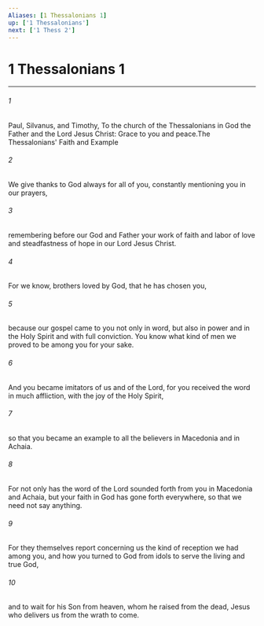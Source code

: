 ```yaml
---
Aliases: [1 Thessalonians 1]
up: ['1 Thessalonians']
next: ['1 Thess 2']
---
```

# 1 Thessalonians 1
***



###### 1 
Paul, Silvanus, and Timothy, To the church of the Thessalonians in God the Father and the Lord Jesus Christ: Grace to you and peace.The Thessalonians' Faith and Example 

###### 2 
We give thanks to God always for all of you, constantly mentioning you in our prayers, 

###### 3 
remembering before our God and Father your work of faith and labor of love and steadfastness of hope in our Lord Jesus Christ. 

###### 4 
For we know, brothers loved by God, that he has chosen you, 

###### 5 
because our gospel came to you not only in word, but also in power and in the Holy Spirit and with full conviction. You know what kind of men we proved to be among you for your sake. 

###### 6 
And you became imitators of us and of the Lord, for you received the word in much affliction, with the joy of the Holy Spirit, 

###### 7 
so that you became an example to all the believers in Macedonia and in Achaia. 

###### 8 
For not only has the word of the Lord sounded forth from you in Macedonia and Achaia, but your faith in God has gone forth everywhere, so that we need not say anything. 

###### 9 
For they themselves report concerning us the kind of reception we had among you, and how you turned to God from idols to serve the living and true God, 

###### 10 
and to wait for his Son from heaven, whom he raised from the dead, Jesus who delivers us from the wrath to come.
